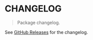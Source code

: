 # CHANGELOG

> Package changelog.

See [GitHub Releases](https://github.com/stdlib-js/stats-base-dists-invgamma-mean/releases) for the changelog.